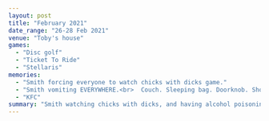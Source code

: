 ```yaml
---
layout: post
title: "February 2021"
date_range: "26-28 Feb 2021"
venue: "Toby's house"
games:
  - "Disc golf"
  - "Ticket To Ride"
  - "Stellaris"
memories:
  - "Smith forcing everyone to watch chicks with dicks game."
  - "Smith vomiting EVERYWHERE.<br>  Couch. Sleeping bag. Doorknob. Shower door handle.<br>Every 5 minutes during Ticket To Ride.<br>All day Sunday.  All the drive home."
  - "KFC"
summary: "Smith watching chicks with dicks, and having alcohol poisoning all day Sunday."
---
```


